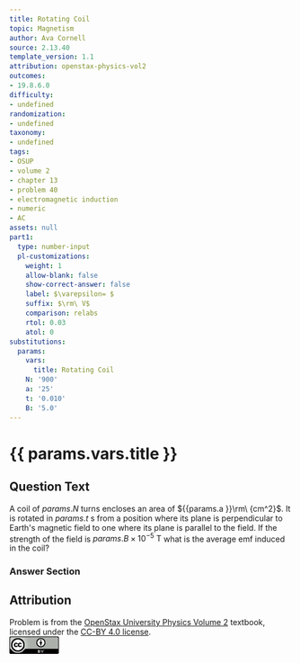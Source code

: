 ```yaml
---
title: Rotating Coil
topic: Magnetism
author: Ava Cornell
source: 2.13.40
template_version: 1.1
attribution: openstax-physics-vol2
outcomes:
- 19.8.6.0
difficulty:
- undefined
randomization:
- undefined
taxonomy:
- undefined
tags:
- OSUP
- volume 2
- chapter 13
- problem 40
- electromagnetic induction
- numeric
- AC
assets: null
part1:
  type: number-input
  pl-customizations:
    weight: 1
    allow-blank: false
    show-correct-answer: false
    label: $\varepsilon= $
    suffix: $\rm\ V$
    comparison: relabs
    rtol: 0.03
    atol: 0
substitutions:
  params:
    vars:
      title: Rotating Coil
    N: '900'
    a: '25'
    t: '0.010'
    B: '5.0'
---
```

# {{ params.vars.title }}

## Question Text

A coil of ${{params.N }}$ turns encloses an area of ${{params.a }}\rm\ {cm^2}$. It is rotated in ${{params.t }}\textrm{ s}$ from a position where its plane is perpendicular to Earth's magnetic field to one where its plane is parallel to the field. If the strength of the field is ${{params.B }} \times 10^{-5} \textrm{ T}$ what is the average emf induced in the coil?

### Answer Section

## Attribution

Problem is from the [OpenStax University Physics Volume 2](https://openstax.org/details/books/university-physics-volume-2) textbook, licensed under the [CC-BY 4.0 license](https://creativecommons.org/licenses/by/4.0/).<br>![Image representing the Creative Commons 4.0 BY license.](https://raw.githubusercontent.com/firasm/bits/master/by.png)